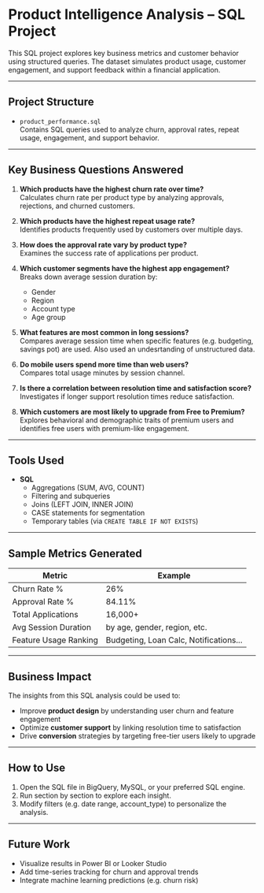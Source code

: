 # Product Intelligence Analysis – SQL Project

This SQL project explores key business metrics and customer behavior using structured queries. The dataset simulates product usage, customer engagement, and support feedback within a financial application.

---

## Project Structure

- `product_performance.sql`  
  Contains SQL queries used to analyze churn, approval rates, repeat usage, engagement, and support behavior.

---

## Key Business Questions Answered

1. **Which products have the highest churn rate over time?**  
   Calculates churn rate per product type by analyzing approvals, rejections, and churned customers.

2. **Which products have the highest repeat usage rate?**  
   Identifies products frequently used by customers over multiple days.

3. **How does the approval rate vary by product type?**  
   Examines the success rate of applications per product.

4. **Which customer segments have the highest app engagement?**  
   Breaks down average session duration by:
   - Gender
   - Region
   - Account type
   - Age group

5. **What features are most common in long sessions?**  
   Compares average session time when specific features (e.g. budgeting, savings pot) are used. Also used an undesrtanding of unstructured data.

6. **Do mobile users spend more time than web users?**  
   Compares total usage minutes by session channel.

7. **Is there a correlation between resolution time and satisfaction score?**  
   Investigates if longer support resolution times reduce satisfaction.

8. **Which customers are most likely to upgrade from Free to Premium?**  
   Explores behavioral and demographic traits of premium users and identifies free users with premium-like engagement.

---

## Tools Used

- **SQL**
  - Aggregations (SUM, AVG, COUNT)
  - Filtering and subqueries
  - Joins (LEFT JOIN, INNER JOIN)
  - CASE statements for segmentation
  - Temporary tables (via `CREATE TABLE IF NOT EXISTS`)

---

## Sample Metrics Generated

| Metric | Example |
|--------|---------|
| Churn Rate % | 26% |
| Approval Rate % | 84.11% |
| Total Applications | 16,000+ |
| Avg Session Duration | by age, gender, region, etc. |
| Feature Usage Ranking | Budgeting, Loan Calc, Notifications... |

---

## Business Impact

The insights from this SQL analysis could be used to:
- Improve **product design** by understanding user churn and feature engagement
- Optimize **customer support** by linking resolution time to satisfaction
- Drive **conversion** strategies by targeting free-tier users likely to upgrade

---

## How to Use

1. Open the SQL file in BigQuery, MySQL, or your preferred SQL engine.
2. Run section by section to explore each insight.
3. Modify filters (e.g. date range, account_type) to personalize the analysis.

---

## Future Work

- Visualize results in Power BI or Looker Studio
- Add time-series tracking for churn and approval trends
- Integrate machine learning predictions (e.g. churn risk)
